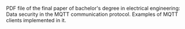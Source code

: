PDF file of the final paper of bachelor's degree in electrical engineering: Data security in the MQTT communication protocol.
Examples of MQTT clients implemented in it.
